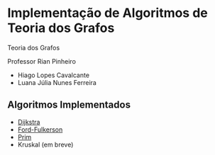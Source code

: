 # Implementação de Algoritmos de Teoria dos Grafos

Teoria dos Grafos

Professor Rian Pinheiro

* Hiago Lopes Cavalcante
* Luana Júlia Nunes Ferreira

## Algoritmos Implementados

* [Dijkstra](https://github.com/hglps/graph_implementation/blob/main/dijkstra.cpp)
* [Ford-Fulkerson](https://github.com/hglps/graph_implementation/blob/main/ford_fulkerson.cpp)
* [Prim](https://github.com/hglps/graph_implementation/blob/main/prim.cpp)
* Kruskal (em breve)
